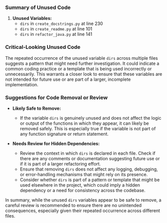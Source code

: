 ### Summary of Unused Code

1. **Unused Variables:**
   - `dirs` in `create_docstrings.py` at line 230
   - `dirs` in `create_readme.py` at line 101
   - `dirs` in `refactor_java.py` at line 141

### Critical-Looking Unused Code

The repeated occurrence of the unused variable `dirs` across multiple files suggests a pattern that might need further investigation. It could indicate a common coding practice or a template that is being used incorrectly or unnecessarily. This warrants a closer look to ensure that these variables are not intended for future use or are part of a larger, incomplete implementation.

### Suggestions for Code Removal or Review

- **Likely Safe to Remove:**
  - If the variable `dirs` is genuinely unused and does not affect the logic or output of the functions in which they appear, it can likely be removed safely. This is especially true if the variable is not part of any function signature or return statement.

- **Needs Review for Hidden Dependencies:**
  - Review the context in which `dirs` is declared in each file. Check if there are any comments or documentation suggesting future use or if it is part of a larger refactoring effort.
  - Ensure that removing `dirs` does not affect any logging, debugging, or error-handling mechanisms that might rely on its presence.
  - Consider whether `dirs` is part of a pattern or template that might be used elsewhere in the project, which could imply a hidden dependency or a need for consistency across the codebase.

In summary, while the unused `dirs` variables appear to be safe to remove, a careful review is recommended to ensure there are no unintended consequences, especially given their repeated occurrence across different files.